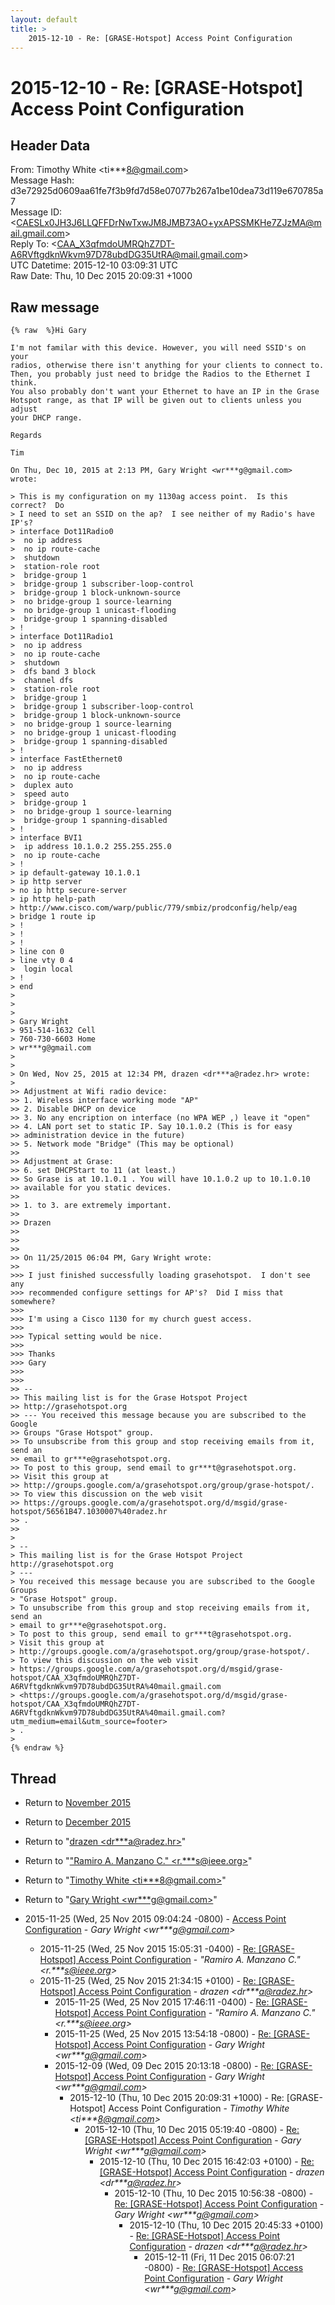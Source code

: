 ```yaml
---
layout: default
title: >
    2015-12-10 - Re: [GRASE-Hotspot] Access Point Configuration
---
```


# 2015-12-10 - Re: [GRASE-Hotspot] Access Point Configuration

## Header Data

From: Timothy White \<ti***8@gmail.com\><br>
Message Hash: d3e72925d0609aa61fe7f3b9fd7d58e07077b267a1be10dea73d119e670785a7<br>
Message ID: \<CAESLx0JH3J6LLQFFDrNwTxwJM8JMB73AO+yxAPSSMKHe7ZJzMA@mail.gmail.com\><br>
Reply To: \<CAA_X3qfmdoUMRQhZ7DT-A6RVftgdknWkvm97D78ubdDG35UtRA@mail.gmail.com\><br>
UTC Datetime: 2015-12-10 03:09:31 UTC<br>
Raw Date: Thu, 10 Dec 2015 20:09:31 +1000<br>

## Raw message

```
{% raw  %}Hi Gary

I'm not familar with this device. However, you will need SSID's on your
radios, otherwise there isn't anything for your clients to connect to.
Then, you probably just need to bridge the Radios to the Ethernet I think.
You also probably don't want your Ethernet to have an IP in the Grase
Hotspot range, as that IP will be given out to clients unless you adjust
your DHCP range.

Regards

Tim

On Thu, Dec 10, 2015 at 2:13 PM, Gary Wright <wr***g@gmail.com>
wrote:

> This is my configuration on my 1130ag access point.  Is this correct?  Do
> I need to set an SSID on the ap?  I see neither of my Radio's have IP's?
> interface Dot11Radio0
>  no ip address
>  no ip route-cache
>  shutdown
>  station-role root
>  bridge-group 1
>  bridge-group 1 subscriber-loop-control
>  bridge-group 1 block-unknown-source
>  no bridge-group 1 source-learning
>  no bridge-group 1 unicast-flooding
>  bridge-group 1 spanning-disabled
> !
> interface Dot11Radio1
>  no ip address
>  no ip route-cache
>  shutdown
>  dfs band 3 block
>  channel dfs
>  station-role root
>  bridge-group 1
>  bridge-group 1 subscriber-loop-control
>  bridge-group 1 block-unknown-source
>  no bridge-group 1 source-learning
>  no bridge-group 1 unicast-flooding
>  bridge-group 1 spanning-disabled
> !
> interface FastEthernet0
>  no ip address
>  no ip route-cache
>  duplex auto
>  speed auto
>  bridge-group 1
>  no bridge-group 1 source-learning
>  bridge-group 1 spanning-disabled
> !
> interface BVI1
>  ip address 10.1.0.2 255.255.255.0
>  no ip route-cache
> !
> ip default-gateway 10.1.0.1
> ip http server
> no ip http secure-server
> ip http help-path
> http://www.cisco.com/warp/public/779/smbiz/prodconfig/help/eag
> bridge 1 route ip
> !
> !
> !
> line con 0
> line vty 0 4
>  login local
> !
> end
>
>
>
> Gary Wright
> 951-514-1632 Cell
> 760-730-6603 Home
> wr***g@gmail.com
>
>
> On Wed, Nov 25, 2015 at 12:34 PM, drazen <dr***a@radez.hr> wrote:
>
>> Adjustment at Wifi radio device:
>> 1. Wireless interface working mode "AP"
>> 2. Disable DHCP on device
>> 3. No any encription on interface (no WPA WEP ,) leave it "open"
>> 4. LAN port set to static IP. Say 10.1.0.2 (This is for easy
>> administration device in the future)
>> 5. Network mode "Bridge" (This may be optional)
>>
>> Adjustment at Grase:
>> 6. set DHCPStart to 11 (at least.)
>> So Grase is at 10.1.0.1 . You will have 10.1.0.2 up to 10.1.0.10
>> available for you static devices.
>>
>> 1. to 3. are extremely important.
>>
>> Drazen
>>
>>
>>
>> On 11/25/2015 06:04 PM, Gary Wright wrote:
>>
>>> I just finished successfully loading grasehotspot.  I don't see any
>>> recommended configure settings for AP's?  Did I miss that somewhere?
>>>
>>> I'm using a Cisco 1130 for my church guest access.
>>>
>>> Typical setting would be nice.
>>>
>>> Thanks
>>> Gary
>>>
>>>
>> --
>> This mailing list is for the Grase Hotspot Project
>> http://grasehotspot.org
>> --- You received this message because you are subscribed to the Google
>> Groups "Grase Hotspot" group.
>> To unsubscribe from this group and stop receiving emails from it, send an
>> email to gr***e@grasehotspot.org.
>> To post to this group, send email to gr***t@grasehotspot.org.
>> Visit this group at
>> http://groups.google.com/a/grasehotspot.org/group/grase-hotspot/.
>> To view this discussion on the web visit
>> https://groups.google.com/a/grasehotspot.org/d/msgid/grase-hotspot/56561B47.1030007%40radez.hr
>> .
>>
>
> --
> This mailing list is for the Grase Hotspot Project http://grasehotspot.org
> ---
> You received this message because you are subscribed to the Google Groups
> "Grase Hotspot" group.
> To unsubscribe from this group and stop receiving emails from it, send an
> email to gr***e@grasehotspot.org.
> To post to this group, send email to gr***t@grasehotspot.org.
> Visit this group at
> http://groups.google.com/a/grasehotspot.org/group/grase-hotspot/.
> To view this discussion on the web visit
> https://groups.google.com/a/grasehotspot.org/d/msgid/grase-hotspot/CAA_X3qfmdoUMRQhZ7DT-A6RVftgdknWkvm97D78ubdDG35UtRA%40mail.gmail.com
> <https://groups.google.com/a/grasehotspot.org/d/msgid/grase-hotspot/CAA_X3qfmdoUMRQhZ7DT-A6RVftgdknWkvm97D78ubdDG35UtRA%40mail.gmail.com?utm_medium=email&utm_source=footer>
> .
>
{% endraw %}
```

## Thread

+ Return to [November 2015](/archive/2015/11)
+ Return to [December 2015](/archive/2015/12)

+ Return to "[drazen <dr***a<span>@</span>radez.hr>](/authors/dr___a_at_radez_hr)"
+ Return to "["Ramiro A. Manzano C." <r.***s<span>@</span>ieee.org>](/authors/r____s_at_ieee_org)"
+ Return to "[Timothy White <ti***8<span>@</span>gmail.com>](/authors/ti___8_at_gmail_com)"
+ Return to "[Gary Wright <wr***g<span>@</span>gmail.com>](/authors/wr___g_at_gmail_com)"

+ 2015-11-25 (Wed, 25 Nov 2015 09:04:24 -0800) - [Access Point Configuration](/archive/2015/11/c43c124447501de0488ce12fcbf1fa5f714d3cab2078e9fcf1ae1e87c35ebb0d) - _Gary Wright \<wr***g@gmail.com\>_
  + 2015-11-25 (Wed, 25 Nov 2015 15:05:31 -0400) - [Re: [GRASE-Hotspot] Access Point Configuration](/archive/2015/11/10c0d117b7e2dfa549a6cfa545c12368662a824f6222680948a8bcdbb4455e94) - _"Ramiro A. Manzano C." \<r.***s@ieee.org\>_
  + 2015-11-25 (Wed, 25 Nov 2015 21:34:15 +0100) - [Re: [GRASE-Hotspot] Access Point Configuration](/archive/2015/11/5475ffd577a9d3a2f5879d74ffd5860d04fe3949e1752af4f1e39e70d1b9afb6) - _drazen \<dr***a@radez.hr\>_
    + 2015-11-25 (Wed, 25 Nov 2015 17:46:11 -0400) - [Re: [GRASE-Hotspot] Access Point Configuration](/archive/2015/11/2a4c5fbef3e4d29d1f8511ade04bc9ad34d7fa07a05a41c1b9ba08b2db7e554b) - _"Ramiro A. Manzano C." \<r.***s@ieee.org\>_
    + 2015-11-25 (Wed, 25 Nov 2015 13:54:18 -0800) - [Re: [GRASE-Hotspot] Access Point Configuration](/archive/2015/11/8c298a9184e385448887cd5329feac2e7140cd44781085370a7e39dcfeab76dc) - _Gary Wright \<wr***g@gmail.com\>_
    + 2015-12-09 (Wed, 09 Dec 2015 20:13:18 -0800) - [Re: [GRASE-Hotspot] Access Point Configuration](/archive/2015/12/d5f33db6e4c22a687a4b4bbda39323102d03bd5559102ecb728b9472d5fd7001) - _Gary Wright \<wr***g@gmail.com\>_
      + 2015-12-10 (Thu, 10 Dec 2015 20:09:31 +1000) - Re: [GRASE-Hotspot] Access Point Configuration - _Timothy White \<ti***8@gmail.com\>_
        + 2015-12-10 (Thu, 10 Dec 2015 05:19:40 -0800) - [Re: [GRASE-Hotspot] Access Point Configuration](/archive/2015/12/1f6985fa305ce97da988351dd1c3db0c5848b9184444b3c1a1af9f2f8d88da9f) - _Gary Wright \<wr***g@gmail.com\>_
          + 2015-12-10 (Thu, 10 Dec 2015 16:42:03 +0100) - [Re: [GRASE-Hotspot] Access Point Configuration](/archive/2015/12/7278afe8e14dabdd8f1e630a261d7a0c86a24b818feee32a3bd028cc282d5476) - _drazen \<dr***a@radez.hr\>_
            + 2015-12-10 (Thu, 10 Dec 2015 10:56:38 -0800) - [Re: [GRASE-Hotspot] Access Point Configuration](/archive/2015/12/2c0b61585a8ab6a5a0f927d223d5c08f8fb1a4ac290a12c4672c2d0d4e3e28d7) - _Gary Wright \<wr***g@gmail.com\>_
              + 2015-12-10 (Thu, 10 Dec 2015 20:45:33 +0100) - [Re: [GRASE-Hotspot] Access Point Configuration](/archive/2015/12/9bc6966df17fd450018fc8cb6f8217e290f4add2c9c525c5d5cc0dce9b23db3f) - _drazen \<dr***a@radez.hr\>_
                + 2015-12-11 (Fri, 11 Dec 2015 06:07:21 -0800) - [Re: [GRASE-Hotspot] Access Point Configuration](/archive/2015/12/0d72c9847a6b8184bb5b94433572278790c5b7b2b95f4d62b970969b47a41f0f) - _Gary Wright \<wr***g@gmail.com\>_

